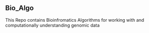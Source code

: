 ## Bio_Algo
This Repo contains Bioinfromatics Algorithms for working with and computationally understanding genomic data

